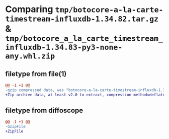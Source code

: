 # Comparing `tmp/botocore-a-la-carte-timestream-influxdb-1.34.82.tar.gz` & `tmp/botocore_a_la_carte_timestream_influxdb-1.34.83-py3-none-any.whl.zip`

## filetype from file(1)

```diff
@@ -1 +1 @@
-gzip compressed data, was "botocore-a-la-carte-timestream-influxdb-1.34.82.tar", last modified: Thu Apr 11 01:01:11 2024, max compression
+Zip archive data, at least v2.0 to extract, compression method=deflate
```

## filetype from diffoscope

```diff
@@ -1 +1 @@
-GzipFile
+ZipFile
```

